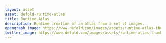 ```yaml
---
layout: asset
asset: defold-runtime-atlas
title: Runtime Atlas
description: Runtime creation of an atlas from a set of images.
opengraph_image: https://www.defold.com/images/assets/runtime-atlas-thumb.jpg
twitter_image: https://www.defold.com/images/assets/runtime-atlas-thumb.jpg
---
```

